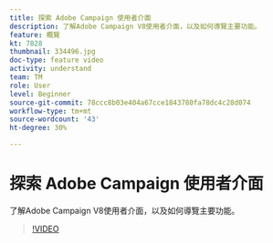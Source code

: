 ```yaml
---
title: 探索 Adobe Campaign 使用者介面
description: 了解Adobe Campaign V8使用者介面，以及如何導覽主要功能。
feature: 概覽
kt: 7828
thumbnail: 334496.jpg
doc-type: feature video
activity: understand
team: TM
role: User
level: Beginner
source-git-commit: 78ccc8b03e404a67cce1843780fa78dc4c28d074
workflow-type: tm+mt
source-wordcount: '43'
ht-degree: 30%

---
```


# 探索 Adobe Campaign 使用者介面

了解Adobe Campaign V8使用者介面，以及如何導覽主要功能。

>[!VIDEO](https://video.tv.adobe.com/v/334496?quality=12)

